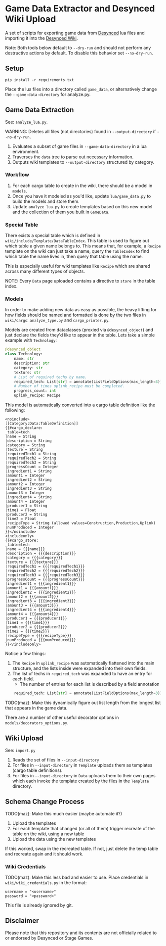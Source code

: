 # Game Data Extractor and Desynced Wiki Upload

A set of scripts for exporting game data from [Desynced](https://www.desyncedgame.com/) lua files and importing it into the [Desynced Wiki](https://wiki.desyncedgame.com/Main_Page).

Note: Both tools below default to `--dry-run` and should not perform any destructive actions by default. To disable this behavior set `--no-dry-run`.

## Setup

```
pip install -r requirements.txt
```

Place the lua files into a directory called `game_data`, or alternatively change the `--game-data-directory` for analyze.py.

## Game Data Extraction

See: `analyze_lua.py`.

WARNING: Deletes all files (not directories) found in `--output-directory` if `--no-dry-run`.

1) Evaluates a subset of game files in `--game-data-directory` in a lua environment.
2) Traverses the `data` tree to parse out necessary information.
3) Outputs wiki templates to `--output-directory` structured by category.

### Workflow

1) For each cargo table to create in the wiki, there should be a model in `models`.
2) Once you have it modeled as you'd like, update `lua/game_data.py` to build the models and store them.
3) Update `analyze_lua.py` to create templates based on this new model and the collection of them you built in `GameData`.

### Special Table

There exists a special table which is defined in `wiki/include/Template/DataTableIndex`. This table is used to figure out which table a given name belongs to. This means that, for example, a `Recipe` template on the wiki can just take a name, query the `TableIndex` to find which table the name lives in, then query that table using the name.

This is especially useful for wiki templates like `Recipe` which are shared across many different types of objects.

NOTE: Every `Data` page uploaded contains a directive to `store` in the table index.

### Models

In order to make adding new data as easy as possible, the heavy lifting for how fields should be named and formatted is done by the two files in `wiki/cargo`: `analyze_type.py` and `cargo_printer.py`.

Models are created from dataclasses (proxied via `@desynced_object`) and just declare the fields they'd like to appear in the table. Lets take a simple example with `Technology`:

```python
@desynced_object
class Technology:
    name: str
    description: str
    category: str
    texture: str
    # List of required techs by name.
    required_tech: List[str] = annotate(ListFieldOptions(max_length=3))
    # Number of times uplink_recipe must be completed.
    progress_count: int
    uplink_recipe: Recipe
```

This model is automatically converted into a cargo table definition like the following:
```
<noinclude>
[[Category:Data:TableDefinition]]
{{#cargo_declare:
_table=tech
|name = String
|description = String
|category = String
|texture = String
|requiredTech1 = String
|requiredTech2 = String
|requiredTech3 = String
|progressCount = Integer
|ingredient1 = String
|amount1 = Integer
|ingredient2 = String
|amount2 = Integer
|ingredient3 = String
|amount3 = Integer
|ingredient4 = String
|amount4 = Integer
|producer1 = String
|time1 = Float
|producer2 = String
|time2 = Float
|recipeType = String (allowed values=Construction,Production,Uplink)
|numProduced = Integer
}}</noinclude>
<includeonly>
{{#cargo_store:
_table=tech
|name = {{{name}}}
|description = {{{description}}}
|category = {{{category}}}
|texture = {{{texture}}}
|requiredTech1 = {{{requiredTech1}}}
|requiredTech2 = {{{requiredTech2}}}
|requiredTech3 = {{{requiredTech3}}}
|progressCount = {{{progressCount}}}
|ingredient1 = {{{ingredient1}}}
|amount1 = {{{amount1}}}
|ingredient2 = {{{ingredient2}}}
|amount2 = {{{amount2}}}
|ingredient3 = {{{ingredient3}}}
|amount3 = {{{amount3}}}
|ingredient4 = {{{ingredient4}}}
|amount4 = {{{amount4}}}
|producer1 = {{{producer1}}}
|time1 = {{{time1}}}
|producer2 = {{{producer2}}}
|time2 = {{{time2}}}
|recipeType = {{{recipeType}}}
|numProduced = {{{numProduced}}}
}}</includeonly>
```

Notice a few things:
1) The `Recipe` in `uplink_recipe` was automatically flattened into the main structure, and the lists inside were expanded into their own fields.
2) The list of techs in `required_tech` was expanded to have an entry for each field.
    - The number of entries for each list is described by a field annotation

```python
    required_tech: List[str] = annotate(ListFieldOptions(max_length=3))
```
TODO(maz): Make this dynamically figure out list length from the longest list that appears in the game data.

There are a number of other useful decorator options in `models/decorators_options.py`.


## Wiki Upload

See: `import.py`

1) Reads the set of files in `--input-directory`
2) For files in `--input-directory` in `Template` uploads them as templates (cargo table definitions).
3) For files in `--input-directory` in `Data` uploads them to their own pages which each invoke the template created by the files in the `Template` directory.

## Schema Change Process

TODO(maz): Make this much easier (maybe automate it?)
1) Upload the templates
2) For each template that changed (or all of them) trigger recreate of the table on the wiki, using a new table
3) Upload the data using the new templates

If this worked, swap in the recreated table. If not, just delete the temp table and recreate again and it should work.


### Wiki Credentials

TODO(maz): Make this less bad and easier to use.
Place credentials in `wiki/wiki_credentials.py` in the format:
```
username = "<username>"
password = "<password>"
```

This file is already ignored by git.

## Disclaimer

Please note that this repository and its contents are not officially related to or endorsed by Desynced or Stage Games.
